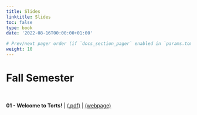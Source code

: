 ```yaml
---
title: Slides
linktitle: Slides
toc: false
type: book
date: '2022-08-16T00:00:00+01:00'

# Prev/next pager order (if `docs_section_pager` enabled in `params.toml`)
weight: 10
---
```

# Fall Semester

<br>

**01 - Welcome to Torts!** | [(.pdf)](/content/torts2023/slides/01-welcome-to-torts.pdf) | [(webpage)](/content/torts2023/slides/01-welcome-to-torts.md)




